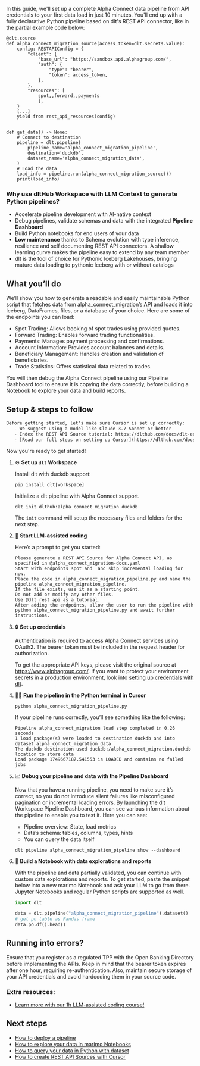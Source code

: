 In this guide, we'll set up a complete Alpha Connect data pipeline from API credentials to your first data load in just 10 minutes. You'll end up with a fully declarative Python pipeline based on dlt's REST API connector, like in the partial example code below:

```python-outcome
@dlt.source
def alpha_connect_migration_source(access_token=dlt.secrets.value):
    config: RESTAPIConfig = {
        "client": {
            "base_url": "https://sandbox.api.alphagroup.com/",
            "auth": {
                "type": "bearer",
                "token": access_token,
            },
        },
        "resources": [
            spot,,forward,,payments
            ],
    }
    [...]
    yield from rest_api_resources(config)


def get_data() -> None:
    # Connect to destination
    pipeline = dlt.pipeline(
        pipeline_name='alpha_connect_migration_pipeline',
        destination='duckdb',
        dataset_name='alpha_connect_migration_data', 
    )
    # Load the data
    load_info = pipeline.run(alpha_connect_migration_source())
    print(load_info) 
```

### Why use dltHub Workspace with LLM Context to generate Python pipelines?

- Accelerate pipeline development with AI-native context
- Debug pipelines, validate schemas and data with the integrated **Pipeline Dashboard**
- Build Python notebooks for end users of your data
- **Low maintenance** thanks to Schema evolution with type inference, resilience and self documenting REST API connectors. A shallow learning curve makes the pipeline easy to extend by any team member
- dlt is the tool of choice for Pythonic Iceberg Lakehouses, bringing mature data loading to pythonic Iceberg with or without catalogs

## What you’ll do

We’ll show you how to generate a readable and easily maintainable Python script that fetches data from alpha_connect_migration’s API and loads it into Iceberg, DataFrames, files, or a database of your choice. Here are some of the endpoints you can load:

- Spot Trading: Allows booking of spot trades using provided quotes.
- Forward Trading: Enables forward trading functionalities.
- Payments: Manages payment processing and confirmations.
- Account Information: Provides account balances and details.
- Beneficiary Management: Handles creation and validation of beneficiaries.
- Trade Statistics: Offers statistical data related to trades.

You will then debug the Alpha Connect pipeline using our Pipeline Dashboard tool to ensure it is copying the data correctly, before building a Notebook to explore your data and build reports.

## Setup & steps to follow

```default
Before getting started, let's make sure Cursor is set up correctly:
   - We suggest using a model like Claude 3.7 Sonnet or better
   - Index the REST API Source tutorial: https://dlthub.com/docs/dlt-ecosystem/verified-sources/rest_api/ and add it to context as **@dlt rest api**
   - [Read our full steps on setting up Cursor](https://dlthub.com/docs/dlt-ecosystem/llm-tooling/cursor-restapi#23-configuring-cursor-with-documentation)
```

Now you're ready to get started!

1. ⚙️ **Set up `dlt` Workspace**
    
    Install dlt with duckdb support:
    ```shell
    pip install dlt[workspace]
    ```

    Initialize a dlt pipeline with Alpha Connect support.
    ```shell
    dlt init dlthub:alpha_connect_migration duckdb
    ```

    The `init` command will setup the necessary files and folders for the next step.
    
2. 🤠 **Start LLM-assisted coding**
    
    Here’s a prompt to get you started:
    
    ```prompt
    Please generate a REST API Source for Alpha Connect API, as specified in @alpha_connect_migration-docs.yaml 
    Start with endpoints spot and  and skip incremental loading for now. 
    Place the code in alpha_connect_migration_pipeline.py and name the pipeline alpha_connect_migration_pipeline. 
    If the file exists, use it as a starting point. 
    Do not add or modify any other files. 
    Use @dlt rest api as a tutorial. 
    After adding the endpoints, allow the user to run the pipeline with python alpha_connect_migration_pipeline.py and await further instructions.
    ```

    
3. 🔒 **Set up credentials** 
    
    Authentication is required to access Alpha Connect services using OAuth2. The bearer token must be included in the request header for authorization.
    
    To get the appropriate API keys, please visit the original source at https://www.alphagroup.com/.
    If you want to protect your environment secrets in a production environment, look into [setting up credentials with dlt](https://dlthub.com/docs/walkthroughs/add_credentials).
    
4. 🏃‍♀️ **Run the pipeline in the Python terminal in Cursor**
    
    ```shell
    python alpha_connect_migration_pipeline.py
    ```
    
    If your pipeline runs correctly, you’ll see something like the following:
    
    ```shell
    Pipeline alpha_connect_migration load step completed in 0.26 seconds
    1 load package(s) were loaded to destination duckdb and into dataset alpha_connect_migration_data
    The duckdb destination used duckdb:/alpha_connect_migration.duckdb location to store data
    Load package 1749667187.541553 is LOADED and contains no failed jobs
    ```
    
5. 📈 **Debug your pipeline and data with the Pipeline Dashboard**

    Now that you have a running pipeline, you need to make sure it’s correct, so you do not introduce silent failures like misconfigured pagination or incremental loading errors. By launching the dlt Workspace Pipeline Dashboard, you can see various information about the pipeline to enable you to test it. Here you can see:
    - Pipeline overview: State, load metrics
    - Data’s schema: tables, columns, types, hints
    - You can query the data itself
    
    ```shell
    dlt pipeline alpha_connect_migration_pipeline show --dashboard
    ```
    
6. 🐍 **Build a Notebook with data explorations and reports**

    With the pipeline and data partially validated, you can continue with custom data explorations and reports. To get started, paste the snippet below into a new marimo Notebook and ask your LLM to go from there. Jupyter Notebooks and regular Python scripts are supported as well.

    
    ```python
    import dlt

   data = dlt.pipeline("alpha_connect_migration_pipeline").dataset()
   # get po table as Pandas frame
   data.po.df().head()
    ```

## Running into errors?

Ensure that you register as a regulated TPP with the Open Banking Directory before implementing the APIs. Keep in mind that the bearer token expires after one hour, requiring re-authentication. Also, maintain secure storage of your API credentials and avoid hardcoding them in your source code.

### Extra resources:

- [Learn more with our 1h LLM-assisted coding course!](https://www.youtube.com/watch?v=GGid70rnJuM)

## Next steps

- [How to deploy a pipeline](https://dlthub.com/docs/walkthroughs/deploy-a-pipeline)
- [How to explore your data in marimo Notebooks](https://dlthub.com/docs/general-usage/dataset-access/marimo)
- [How to query your data in Python with dataset](https://dlthub.com/docs/general-usage/dataset-access/dataset)
- [How to create REST API Sources with Cursor](https://dlthub.com/docs/dlt-ecosystem/llm-tooling/cursor-restapi)